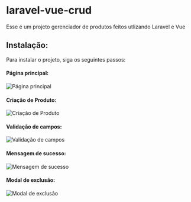 # laravel-vue-crud
Esse é um projeto gerenciador de produtos feitos utlizando Laravel e Vue

## Instalação:
Para instalar o projeto, siga os seguintes passos:

#### Página principal:
![Página principal](https://user-images.githubusercontent.com/49663146/246686397-125ce613-9258-4e2b-adf2-418541b25da8.png)

#### Criação de Produto:
![Criação de Produto](https://user-images.githubusercontent.com/49663146/246686473-ff261e7c-1235-48a3-9fc5-38c8ae5668b6.png)

#### Validação de campos:
![Validação de campos](https://user-images.githubusercontent.com/49663146/246686499-d9ac2738-f9be-4601-82c5-e3c079f8f911.png)

#### Mensagem de sucesso:
![Mensagem de sucesso](https://user-images.githubusercontent.com/49663146/246686643-e1e6fd43-069a-403e-a012-be558a12ff95.png)

#### Modal de exclusão:
![Modal de exclusão](https://user-images.githubusercontent.com/49663146/246686397-125ce613-9258-4e2b-adf2-418541b25da8.png)
